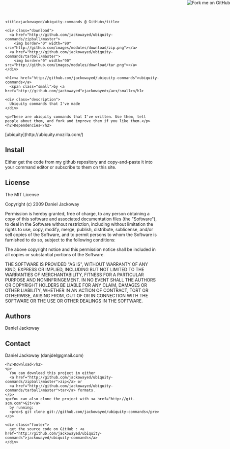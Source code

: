 <!DOCTYPE html PUBLIC "-//W3C//DTD XHTML 1.0 Strict//EN"
	"http://www.w3.org/TR/xhtml1/DTD/xhtml1-strict.dtd">

<html xmlns="http://www.w3.org/1999/xhtml" xml:lang="en" lang="en">
<head>
	<meta http-equiv="Content-Type" content="text/html; charset=utf-8"/>

	<title>jackowayed/ubiquity-commands @ GitHub</title>
	
<link rel='stylesheet' type='text/css' href='style.css' />
	
</head>

<body>
  <a href="http://github.com/jackowayed/ubiquity-commands"><img style="position: absolute; top: 0; right: 0; border: 0;" src="http://s3.amazonaws.com/github/ribbons/forkme_right_darkblue_121621.png" alt="Fork me on GitHub" /></a>
  
  <div id="container">

    <div class="download">
      <a href="http://github.com/jackowayed/ubiquity-commands/zipball/master">
        <img border="0" width="90" src="http://github.com/images/modules/download/zip.png"></a>
      <a href="http://github.com/jackowayed/ubiquity-commands/tarball/master">
        <img border="0" width="90" src="http://github.com/images/modules/download/tar.png"></a>
    </div>
      
    <h1><a href="http://github.com/jackowayed/ubiquity-commands">ubiquity-commands</a> 
      <span class="small">by <a href="http://github.com/jackowayed">jackowayed</a></small></h1>

    <div class="description">
      Ubiquity commands that I've made
    </div>

    <p>These are ubiquity commands that I've written. Use them, tell people about them, and fork and improve them if you like them.</p><h2>Dependencies</h2>
<p>[ubiquity](http://ubiquity.mozilla.com/)</p>
<h2>Install</h2>
<p>Either get the code from my github repository and copy-and-paste it into your command editor or subscribe to them on this site. </p>
<h2>License</h2>
<p>The MIT License

Copyright (c) 2009 Daniel Jackoway

Permission is hereby granted, free of charge, to any person obtaining a copy
of this software and associated documentation files (the "Software"), to deal
in the Software without restriction, including without limitation the rights
to use, copy, modify, merge, publish, distribute, sublicense, and/or sell
copies of the Software, and to permit persons to whom the Software is
furnished to do so, subject to the following conditions:

The above copyright notice and this permission notice shall be included in
all copies or substantial portions of the Software.

THE SOFTWARE IS PROVIDED "AS IS", WITHOUT WARRANTY OF ANY KIND, EXPRESS OR
IMPLIED, INCLUDING BUT NOT LIMITED TO THE WARRANTIES OF MERCHANTABILITY,
FITNESS FOR A PARTICULAR PURPOSE AND NONINFRINGEMENT. IN NO EVENT SHALL THE
AUTHORS OR COPYRIGHT HOLDERS BE LIABLE FOR ANY CLAIM, DAMAGES OR OTHER
LIABILITY, WHETHER IN AN ACTION OF CONTRACT, TORT OR OTHERWISE, ARISING FROM,
OUT OF OR IN CONNECTION WITH THE SOFTWARE OR THE USE OR OTHER DEALINGS IN
THE SOFTWARE.
</p>
<h2>Authors</h2>
<p>Daniel Jackoway</p>
<h2>Contact</h2>
<p>Daniel Jackoway (danjdel@gmail.com)<br/>      </p>


    <h2>Download</h2>
    <p>
      You can download this project in either
      <a href="http://github.com/jackowayed/ubiquity-commands/zipball/master">zip</a> or
      <a href="http://github.com/jackowayed/ubiquity-commands/tarball/master">tar</a> formats.
    </p>
    <p>You can also clone the project with <a href="http://git-scm.com">Git</a>
      by running:
      <pre>$ git clone git://github.com/jackowayed/ubiquity-commands</pre>
    </p>
      
    <div class="footer">
      get the source code on GitHub : <a href="http://github.com/jackowayed/ubiquity-commands">jackowayed/ubiquity-commands</a>
    </div>
    
  </div>

  
</body>
</html>
